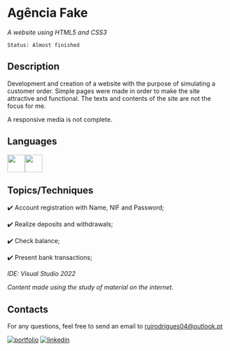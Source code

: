 # Agência Fake

*A website using HTML5 and CSS3*

```
Status: Almost finished
```
## Description
Development and creation of a website with the purpose of simulating a customer order. Simple pages were made in order to make the site attractive and functional. The texts and contents of the site are not the focus for me. 

A responsive media is not complete.

## Languages 
<img src="https://cdn.jsdelivr.net/gh/devicons/devicon/icons/html5/html5-original.svg" width="40" height="40"/><img src="https://cdn.jsdelivr.net/gh/devicons/devicon/icons/css3/css3-original.svg" width="40" height="40"/>




## Topics/Techniques

:heavy_check_mark: Account registration with Name, NIF and Password;

:heavy_check_mark: Realize deposits and withdrawals;

:heavy_check_mark: Check balance;

:heavy_check_mark: Present bank transactions;

*IDE: Visual Studio 2022*

*Content made using the study of material on the internet.*

## Contacts

For any questions, feel free to send an email to ruirodrigues04@outlook.pt

[![portfolio](https://img.shields.io/badge/my_portfolio-000?style=for-the-badge&logo=ko-fi&logoColor=white)](https://github.com/ruirodriguess.com/)
[![linkedin](https://img.shields.io/badge/linkedin-0A66C2?style=for-the-badge&logo=linkedin&logoColor=white)](https://www.linkedin.com/)
